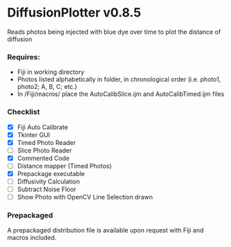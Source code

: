 # DiffusionPlotter v0.8.5
Reads photos being injected with blue dye over time to plot the distance of diffusion

### Requires: 
- Fiji in working directory
- Photos listed alphabetically in folder, in chronological order (i.e. photo1, photo2; A, B, C; etc.)
- In /Fiji/macros/ place the AutoCalibSlice.ijm and AutoCalibTimed.ijm files

### Checklist
- [x] Fiji Auto Calibrate
- [x] Tkinter GUI
- [x] Timed Photo Reader
- [ ] Slice Photo Reader
- [x] Commented Code
- [ ] Distance mapper (Timed Photos)
- [x] Prepackage executable
- [ ] Diffusivity Calculation
- [ ] Subtract Noise Floor
- [ ] Show Photo with OpenCV Line Selection drawn

### Prepackaged
A prepackaged distribution file is available upon request with Fiji and macros included. 
